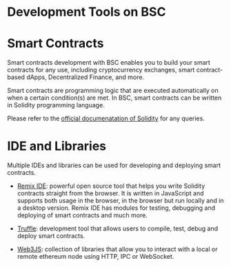# Development Tools on BSC

# Smart Contracts

Smart contracts development with BSC enables you to build your smart contracts for any use, including cryptocurrency exchanges, smart contract-based dApps, Decentralized Finance, and more.

Smart contracts are programming logic that are executed automatically on when a certain condition(s) are met. In BSC, smart contracts can be written in Solidity programming language.

Please refer to the [official documenatation of Solidity](https://solidity.readthedocs.io/en/v0.7.1/) for any queries.

# IDE and Libraries

Multiple IDEs and libraries can be used for developing and deploying smart contracts.

* [Remix IDE](https://remix.ethereum.org/): powerful open source tool that helps you write Solidity contracts straight from the browser. It is written in JavaScript and supports both usage in the browser, in the browser but run locally and in a desktop version. Remix IDE has modules for testing, debugging and deploying of smart contracts and much more.
  
* [Truffle](https://www.trufflesuite.com/docs/teams/quickstart): development tool that allows users to compile, test, debug and deploy smart contracts.
  
* [Web3JS](https://web3js.readthedocs.io/en/v1.2.11/): collection of libraries that allow you to interact with a local or remote ethereum node using HTTP, IPC or WebSocket.